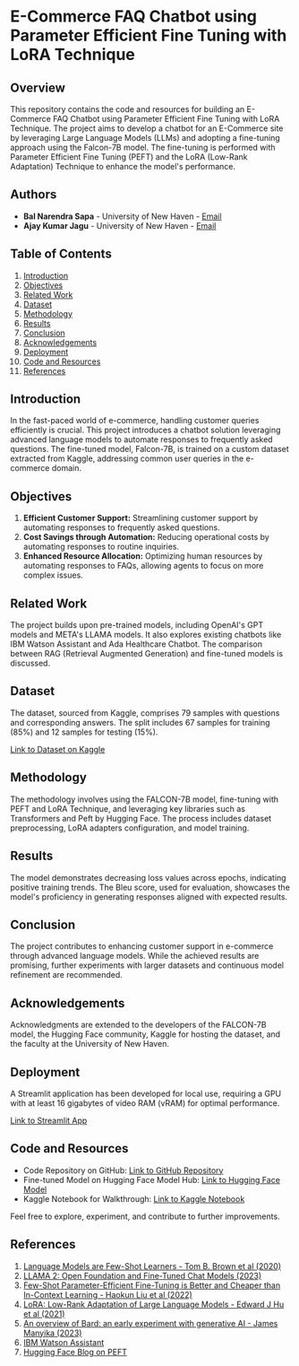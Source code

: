 # E-Commerce FAQ Chatbot using Parameter Efficient Fine Tuning with LoRA Technique

## Overview

This repository contains the code and resources for building an E-Commerce FAQ Chatbot using Parameter Efficient Fine Tuning with LoRA Technique. The project aims to develop a chatbot for an E-Commerce site by leveraging Large Language Models (LLMs) and adopting a fine-tuning approach using the Falcon-7B model. The fine-tuning is performed with Parameter Efficient Fine Tuning (PEFT) and the LoRA (Low-Rank Adaptation) Technique to enhance the model's performance.

## Authors

- **Bal Narendra Sapa** - University of New Haven - [Email](mailto:bsapa1@unh.newhaven.edu)
- **Ajay Kumar Jagu** - University of New Haven - [Email](mailto:ajagu1@unh.newhaven.edu)

## Table of Contents

1. [Introduction](#introduction)
2. [Objectives](#objectives)
3. [Related Work](#related-work)
4. [Dataset](#dataset)
5. [Methodology](#methodology)
6. [Results](#results)
7. [Conclusion](#conclusion)
8. [Acknowledgements](#acknowledgements)
9. [Deployment](#deployment)
10. [Code and Resources](#code-and-resources)
11. [References](#references)

## Introduction

In the fast-paced world of e-commerce, handling customer queries efficiently is crucial. This project introduces a chatbot solution leveraging advanced language models to automate responses to frequently asked questions. The fine-tuned model, Falcon-7B, is trained on a custom dataset extracted from Kaggle, addressing common user queries in the e-commerce domain.

## Objectives

1. **Efficient Customer Support:** Streamlining customer support by automating responses to frequently asked questions.
2. **Cost Savings through Automation:** Reducing operational costs by automating responses to routine inquiries.
3. **Enhanced Resource Allocation:** Optimizing human resources by automating responses to FAQs, allowing agents to focus on more complex issues.

## Related Work

The project builds upon pre-trained models, including OpenAI's GPT models and META's LLAMA models. It also explores existing chatbots like IBM Watson Assistant and Ada Healthcare Chatbot. The comparison between RAG (Retrieval Augmented Generation) and fine-tuned models is discussed.

## Dataset

The dataset, sourced from Kaggle, comprises 79 samples with questions and corresponding answers. The split includes 67 samples for training (85%) and 12 samples for testing (15%).

[Link to Dataset on Kaggle](https://www.kaggle.com/datasets/saadmakhdoom/ecommerce-faq-chatbot-dataset?select=Ecommerce_FAQ_Chatbot_dataset.json)

## Methodology

The methodology involves using the FALCON-7B model, fine-tuning with PEFT and LoRA Technique, and leveraging key libraries such as Transformers and Peft by Hugging Face. The process includes dataset preprocessing, LoRA adapters configuration, and model training.

## Results

The model demonstrates decreasing loss values across epochs, indicating positive training trends. The Bleu score, used for evaluation, showcases the model's proficiency in generating responses aligned with expected results.

## Conclusion

The project contributes to enhancing customer support in e-commerce through advanced language models. While the achieved results are promising, further experiments with larger datasets and continuous model refinement are recommended.

## Acknowledgements

Acknowledgments are extended to the developers of the FALCON-7B model, the Hugging Face community, Kaggle for hosting the dataset, and the faculty at the University of New Haven.

## Deployment

A Streamlit application has been developed for local use, requiring a GPU with at least 16 gigabytes of video RAM (vRAM) for optimal performance.

[Link to Streamlit App](#)

## Code and Resources

- Code Repository on GitHub: [Link to GitHub Repository](https://github.com/balnarendrasapa/faq-llm)
- Fine-tuned Model on Hugging Face Model Hub: [Link to Hugging Face Model](https://huggingface.co/bnsapa/faq-llm)
- Kaggle Notebook for Walkthrough: [Link to Kaggle Notebook](https://www.kaggle.com/code/balnarendrasapa/fine-tuning-falcon-7b-with-faq-e-com-dataset)

Feel free to explore, experiment, and contribute to further improvements.

## References

1. [Language Models are Few-Shot Learners - Tom B. Brown et al (2020)](https://arxiv.org/abs/2005.14165)
2. [LLAMA 2: Open Foundation and Fine-Tuned Chat Models (2023)](https://arxiv.org/abs/2307.09288)
3. [Few-Shot Parameter-Efficient Fine-Tuning is Better and Cheaper than In-Context Learning - Haokun Liu et al (2022)](https://arxiv.org/abs/2205.05638)
4. [LoRA: Low-Rank Adaptation of Large Language Models - Edward J Hu et al (2021)](https://arxiv.org/abs/2106.09685)
5. [An overview of Bard: an early experiment with generative AI - James Manyika (2023)](https://ai.google/static/documents/google-about-bard.pdf)
6. [IBM Watson Assistant](https://www.ibm.com/products/watsonx-assistant)
7. [Hugging Face Blog on PEFT](https://huggingface.co/blog/peft)
